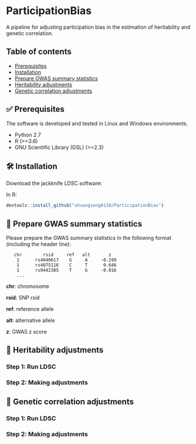 # ParticipationBias

A pipeline for adjusting participation bias in the estimation of heritability and genetic correlation.


## Table of contents
* [Prerequisites](#white_check_mark-prerequisites)
* [Installation](#hammer_and_wrench-installation)
* [Prepare GWAS summary statistics](#scroll-prepare-gwas-summary-statistics)
* [Heritability adjustments](#rocket-heritability-adjustments)
* [Genetic correlation adjustments](#rocket-genetic-correlation-adjustments)


## :white_check_mark: Prerequisites

The software is developed and tested in Linux and Windows environments.
- Python 2.7
- R (>=3.6)
- GNU Scientific Library (GSL) (>=2.3)

## :hammer_and_wrench: Installation
Download the jackknife LDSC software:

In R:
```r
devtools::install_github("shuangsong0110/ParticipationBias")
```

## :scroll: Prepare GWAS summary statistics
Please prepare the GWAS summary statistics in the following format (including the header line):
```
   chr        rsid     ref   alt       z         
    1      rs4040617    G     A     -0.199    
    1      rs4075116    C     T      0.646     
    1      rs9442385    T     G     -0.016    
    ...
```
**chr**: chromosome

**rsid**: SNP rsid

**ref**: reference allele

**alt**: alternative allele

**z**: GWAS z score



## :rocket: Heritability adjustments
### Step 1: Run LDSC


### Step 2: Making adjustments



## :rocket: Genetic correlation adjustments
### Step 1: Run LDSC


### Step 2: Making adjustments


